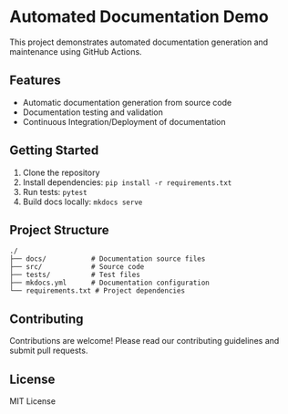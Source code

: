 # Automated Documentation Demo

This project demonstrates automated documentation generation and maintenance using GitHub Actions.

## Features

- Automatic documentation generation from source code
- Documentation testing and validation
- Continuous Integration/Deployment of documentation

## Getting Started

1. Clone the repository
2. Install dependencies: `pip install -r requirements.txt`
3. Run tests: `pytest`
4. Build docs locally: `mkdocs serve`

## Project Structure

```
./
├── docs/           # Documentation source files
├── src/            # Source code
├── tests/          # Test files
├── mkdocs.yml      # Documentation configuration
└── requirements.txt # Project dependencies
```

## Contributing

Contributions are welcome! Please read our contributing guidelines and submit pull requests.

## License

MIT License